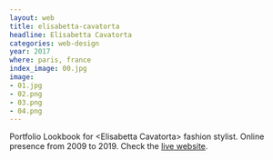 ```yaml
---
layout: web
title: elisabetta-cavatorta
headline: Elisabetta Cavatorta
categories: web-design
year: 2017
where: paris, france
index_image: 00.jpg
image:
- 01.jpg
- 02.png
- 03.png
- 04.png
---
```

Portfolio Lookbook for &lt;Elisabetta Cavatorta&gt; fashion stylist. Online presence from 2009 to 2019. Check the [live website](https://elisabettacavatorta.com).
